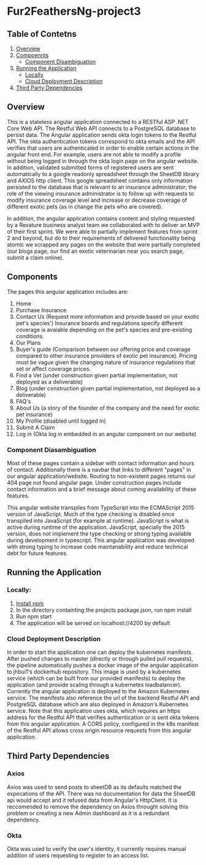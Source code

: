 # Fur2FeathersNg-project3

## Table of Contetns 
1. [Overview](#overview)
2. [Compoennts](#components)
    - [Component Disambiguation](#component-disambiguation)
3. [Running the Application](#running-the-application)
    - [Locally](#locally)
    - [Cloud Deployment Description](#cloud-deployment-description)
4. [Third Party Dependencies](#third-party-dependencies)
## Overview
This is a stateless angular application connected to a RESTful ASP .NET Core Web API. The Restful Web API connects to a PostgreSQL database to persist data. The Angular application sends okta login tokens to the Restful API. The okta authentication tokens correspond to okta emails and the API verifies that users are authenticated in order to enable certain actions in the angular front end. For example, users are not able to modify a profile without being logged in through the okta login page on the angular website. In addition, validated submitted forms of registered users are sent automatically to a google readonly spreadsheet through the SheetDB library and AXIOS http client. This google spreadsheet contains only information persisted to the database that is relevant to an insurance administrator; the role of the viewing insurance administrator is to follow up with requests to modify insurance coverage level and increase or decrease coverage of different exotic pets (as in change the pets who are covered).


In addition, the angular application contains content and styling requested by a Revature business analyst team we collaborated with to deliver an MVP of their first sprint. We were able to partially implement features from sprint 2 and beyond, but do to their requirements of delivered functionality being atomic we scrapped any pages on the website that were partially completed (our blogs page, our find an exotic veterinarian near you search page, submit a claim online).

## Components

The pages this angular application includes are: 
1. Home
2. Purchase Insurance
3. Contact Us (Request more information and provide based on your exotic pet's species') Insurance boards and regulations specify different                     coverage is avaiable depending on the pet's species and pre-existing conditions.
4. Our Plans
5. Buyer's guide (Comparison between our offering price and coverage compared to other insurance providers of exotic pet insurance). Pricing must be vague given the changing nature of insurance regulations that set or affect coverage prices.
6. Find a Vet (under construction given partial implementation, not deployed as a deliverable)
7. Blog (under construction given partial implementation, not deployed as a deliverable)
8. FAQ's
9. About Us (a story of the founder of the company and the need for exotic pet insurance)
10. My Profile (disabled until logged in)
11. Submit A Claim
12. Log in (Okta log in embedded in an angular component on our website)

### Component Diasambiguation

Most of these pages contain a sidebar with contact information and hours of contact. Additionally there is a navbar that links to different "pages" in our angular application/website. Routing to non-existent pages returns our 404 page not found angular page. Under construction pages include contact information and a brief message about coming availability of these features.

This angular website transpiles from TypeScript into the ECMAScript 2015 version of JavaScript. Much of the type checking is disabled once transpiled into JavaScript (for example at runtime). JavaScript is what is active during runtime of the application. JavaScript, specially the 2015 version, does not implement the type checking or strong typing available during development in typescript. This angular application was developed with strong typing to increase code maintanability and reduce technical debt for future features.

## Running the Application

### Locally:
  1. [Install npm](https://www.npmjs.com/get-npm)
  2. In the directory containting the projects package.json, run npm install
  3. Run npm start
  4. The application will be served on localhost://4200 by default

### Cloud Deployment Description

In order to start the application one can deploy the kubernetes manifests. After pushed changes to master (directly or through pulled pull requests), the pipeline automatically pushes a docker image of the angular application to jhbui1's dockerhub repository. This image is used by a kubernetes service (which can be built from our provided manifests) to deploy the application (and provide scaling through a kubernetes loadbalancer). Currently the angular application is deployed to the Amazon Kubernetes service. The manifests also reference the url of the backend Restful API and PostgreSQL database which are also deployed in Amazon's Kubernetes service. Note that this application uses okta, which requires an https address for the Restful API that verifies authentication or is sent okta tokens from this angular application. A CORS policy, configured in the k8s manifest of the Restful API allows cross origin resource requests from this angular application.

## Third Party Dependencies

### Axios
Axios was used to send posts to sheetDB as its defaults matched the expecations of the API. There was no documentation for data the SheetDB api would accept and it refused data from Angular's HttpClient. It is reccomended to remove the dependency on Axios throught solving this problem or creating a new Admin dashboard as it is a redundant dependency.

### Okta
Okta was used to verify the user's identity, it currently requires manual addition of users requesting to register to an access list.
